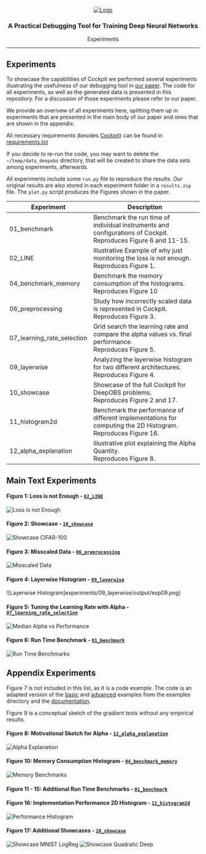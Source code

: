 <!-- PROJECT LOGO -->
<br />
<p align="center">
<a href="#"><img src="assets/Banner.svg" alt="Logo"/></a>
  <h3 align="center">A Practical Debugging Tool for Training Deep Neural Networks</h3>

  <p align="center">
    Experiments
  </p>
</p>

---

## Experiments

To showcase the capabilities of Cockpit we performed several experiments illustrating the usefulness of our debugging tool in [our paper](https://arxiv.org/abs/2102.06604). The code for all experiments, as well as the generated data is presented in this repository. For a discussion of those experiments please refer to our paper.

We provide an overivew of all experiments here, splitting them up in experiments that are presented in the main body of our paper and ones that are shown in the appendix.

All necessary requirements (besides [Cockpit](https://github.com/f-dangel/cockpit)) can be found in [requirements.txt](requirements.txt)

If you decide to re-run the code, you may want to delete the `~/temp/data_deepobs` directory, that will be created to share the data sets among experiments, afterwards.

All experiments include some `run.py` file to reproduce the results. Our original results are also stored in each experiment folder in a `results.zip` file. The `plot.py` script produces the Figures shown in the paper.

| Experiment                 | Description                                                                                                       |
| -------------------------- | ----------------------------------------------------------------------------------------------------------------- |
| 01_benchmark               | Benchmark the run time of individual instruments and configurations of Cockpit.<br>Reproduces Figure 6 and 11-15. |
| 02_LINE                    | Illustrative Example of why just monitoring the loss is not enough.<br>Reproduces Figure 1.                       |
| 04_benchmark_memory        | Benchmark the memory consumption of the histograms.<br>Reproduces Figure 10                                       |
| 06_preprocessing           | Study how incorrectly scaled data is represented in Cockpit.<br>Reproduces Figure 3.                              |
| 07_learning_rate_selection | Grid search the learning rate and compare the alpha values vs. final performance.<br>Reproduces Figure 5.         |
| 09_layerwise               | Analyzing the layerwise histogram for two different architectures.<br>Reproduces Figure 4.                        |
| 10_showcase                | Showcase of the full Cockpit for DeepOBS problems.<br>Reproduces Figure 2 and 17.                                 |
| 11_histogram2d             | Benchmark the performance of different implementations for computing the 2D Histogram.<br>Reproduces Figure 16.   |
| 12_alpha_explanation       | Illustrative plot explaining the Alpha Quantity.<br>Reproduces Figure 8.                                          |

## Main Text Experiments

#### Figure 1: Loss is not Enough - [`02_LINE`](experiments/02_LINE/README.md)

![Loss is not Enough](experiments/02_LINE/output/LINE.png)

#### Figure 2: Showcase - [`10_showcase`](experiments/10_showcase/README.md)

![Showcase CIFAR-100](experiments/10_showcase/output/cifar100_allcnnc_log.png)

#### Figure 3: Misscaled Data - [`06_preprocessing`](experiments/06_preprocessing/README.md)

![Misscaled Data](experiments/06_preprocessing/output/exp06.png)

#### Figure 4: Layerwise Histogram - [`09_layerwise`](experiments/09_layerwise/README.md)

![Layerwise Histogram]experiments/09_layerwise/output/exp09.png)

#### Figure 5: Tuning the Learning Rate with Alpha - [`07_learning_rate_selection`](experiments/07_learning_rate_selection/README.md)

![Median Alpha vs Performance](experiments/07_learning_rate_selection/output/median_alpha_vs_performance.png)

#### Figure 6: Run Time Benchmark - [`01_benchmark`](experiments/01_benchmark/README.md)

![Run Time Benchmarks](experiments/01_benchmark/output/exp01.png)

## Appendix Experiments

Figure 7 is not included in this list, as it is a code example. The code is an adapted
version of the [basic](https://github.com/f-dangel/cockpit/blob/main/examples/01_basic_fmnist.py) and [advanced](https://github.com/f-dangel/cockpit/blob/main/examples/02_advanced_fmnist.py) examples from the examples directory and the [documentation](https://cockpit.readthedocs.io/en/latest/examples/01_basic_fmnist.html).

Figure 9 is a conceptual sketch of the gradient tests without any empirical results.

#### Figure 8: Motivational Sketch for Alpha - [`12_alpha_explanation`](experiments/12_alpha_explanation/README.md)

![Alpha Explanation](experiments/12_alpha_explanation/output/alpha_explanation.png)

#### Figure 10: Memory Consumption Histogram - [`04_benchmark_memory`](experiments/04_benchmark_memory/README.md)

![Memory Benchmarks](experiments/04_benchmark_memory/output/exp04.png)

#### Figure 11 - 15: Additional Run Time Benchmarks - [`01_benchmark`](experiments/01_benchmark/README.md)

#### Figure 16: Implementation Performance 2D Histogram - [`11_histogram2d`](experiments/11_histogram2d/README.md)

![Performance Histogram](experiments/11_histogram2d/output/exp11.png)

#### Figure 17: Additional Showcases - [`10_showcase`](experiments/10_showcase/README.md)

![Showcase MNIST LogReg](experiments/10_showcase/output/mnist_logreg_log.png)
![Showcase Quadratic Deep](experiments/10_showcase/output/quadratic_deep_log.png)
